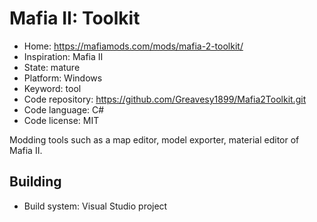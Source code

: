 # Mafia II: Toolkit

- Home: https://mafiamods.com/mods/mafia-2-toolkit/
- Inspiration: Mafia II
- State: mature
- Platform: Windows
- Keyword: tool
- Code repository: https://github.com/Greavesy1899/Mafia2Toolkit.git
- Code language: C#
- Code license: MIT

Modding tools such as a map editor, model exporter, material editor of Mafia II.

## Building

- Build system: Visual Studio project
